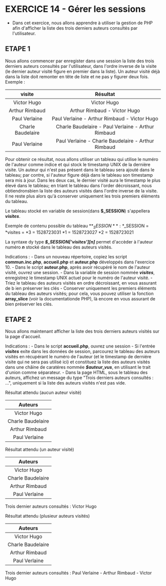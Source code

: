 #   EXERCICE 14 - Gérer les sessions  #

  * Dans cet exercice, nous allons apprendre à utiliser la gestion de PHP afin d'afficher la liste des trois derniers auteurs consultés par l'utilisateur.

## ETAPE 1

Nous allons commencer par enregister dans une session la liste des trois derniers auteurs consultés par l'utilisateur, dans l'ordre inverse de la visite (le dernier auteur visité figure en premier dans la liste). Un auteur visité déjà dans la liste doit remonter en tête de liste et ne pas y figurer deux fois.
Exemple : 
    
|    visite           |          Résultat
|   :-------------:   |     :-------------:
|Victor Hugo          |       Victor Hugo
|Arthur Rimbaud       |       Arthur Rimbaud - Victor Hugo
|Paul Verlaine        |       Paul Verlaine - Arthur Rimbaud - Victor Hugo
|Charle Baudelaire    |       Charle Baudelaire - Paul Verlaine - Arthur Rimbaud
|Paul Verlaine        |       Paul Verlaine - Charle Baudelaire - Arthur Rimbaud

Pour obtenir ce résultat, nous allons utiliser un tableau qui utilise le numéro de l'auteur comme indice et qui stock le timestamp UNIX de la dernière visite. Un auteur qui n'est pas présent dans le tableau sera ajouté dans le tableau; par contre, si l'auteur figure déjà dans le tableau son timestamp sera mis à jour. Dans les deux cas, le dernier visité aura le timestamp le plus élevé dans le tableau; en triant le tableau dans l'order décroissant, nous obtiendronsbien la liste des auteurs visités dans l'ordre inverse de la visite. Il ne reste plus alors qu'à conserver uniquement les trois premiers éléments du tableau.

Le tableau stocké en variable de session(dans **$_SESSION**) s'appellera ***visites***.

Exemple de contenu possible du tableau **$_SESSION** : 
*$_SESSION =
    *visites =
        *3 = 1528723031
        *1 = 1528723027
        *2 = 1528723021

La syntaxe dy type ***$_SESSION['visites'][n]*** permet d'accèder à l'auteur numéro ***n*** stocké dans le tableau des auteurs visités.

Indications : 
    - Dans un nouveau répertoire, copiez les script **commun.inc.php**, **accueil.php** et **auteur.php** développés dans l'exercice 10.
    - Dans le script **auteur.php**, après avoir récupéré le nom de l'auteur visité, ouvrez une session.
    - Dans la variable de session nommée ***visites***, enregistrez le timestamp UNIX actuel pour le numéro de l'auteur visité.
    - Triez le tableau des auteurs visités en ordre décroissant, en vous assurant de b ien préserver les clés
    - Conserver uniquement les premiers éléments du tableau des auteurs  visités; pour cela, vous pouvez utiliser la fonction **array_slice** (voir la documentationde PHP), là encore en vous assurant de bien préserver les clés. 

## ETAPE 2

Nous allons maintenant afficher la liste des trois derniers auteurs visités sur la page d'accueil.

Indications : 
    - Dans le script **accueil.php**, ouvrez une session
    - Si l'entrée ***visites*** exite dans les données de session, parcourez le tableau des auteurs visités en récupérant le numéro de l'auteur (et le timestamp de derniére visite qui ne sera pas utilisé ici) et constituez la liste des auteurs visités dans une châine de caratéres nommée ***$auteur_vus***, en utilisant le trait d'union comme séparateur. 
    - Dans la page HTML, sous le tableau des auteurs, affichez un message du type "Trois derniers auteurs consultés : ...", uniquement si la liste des auteurs visités n'est pas vide.

Résultat attendu (aucun auteur visité)

|         Auteurs         |
|     :-------------:     |
|   Victor Hugo           |
|   Charle Baudelaire     |
|   Arthur Rimbaud        |
|   Paul Verlaine         |


Résultat attendu (un auteur visité)

|         Auteurs         |
|     :-------------:     |
|   Victor Hugo           |
|   Charle Baudelaire     |
|   Arthur Rimbaud        |
|   Paul Verlaine         |

Trois dernier auteurs consultés : Victor Hugo

Résultat attendu (plusieur auteurs visités)

|         Auteurs         |
|     :-------------:     |
|   Victor Hugo           |
|   Charle Baudelaire     |
|   Arthur Rimbaud        |
|   Paul Verlaine         |

Trois dernier auteurs consultés : Paul Verlaine - Arthur Rimbaud - Victor Hugo
